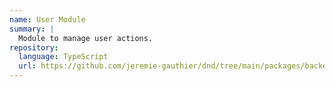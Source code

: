 ```yaml
---
name: User Module
summary: |
  Module to manage user actions.
repository:
  language: TypeScript
  url: https://github.com/jeremie-gauthier/dnd/tree/main/packages/backend/src/user
---
```


<NodeGraph />
